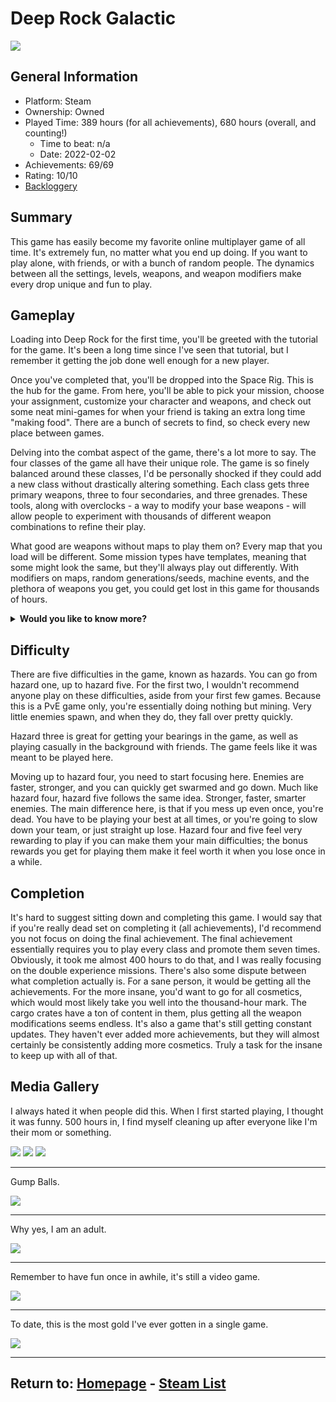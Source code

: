 # Deep Rock Galactic

![](./Assets/DRGSteamMenu.png)

## General Information
- Platform: Steam
- Ownership: Owned
- Played Time: 389 hours (for all achievements), 680 hours (overall, and counting!)
	- Time to beat: n/a
	- Date: 2022-02-02
- Achievements: 69/69
- Rating: 10/10
- [Backloggery](https://www.backloggery.com/games.php?user=QueenRaven29&search=Deep+Rock+Galactic)

## Summary
This game has easily become my favorite online multiplayer game of all time. It's extremely fun, no matter what you end up doing. If you want to play alone, with friends, or with a bunch of random people. The dynamics between all the settings, levels, weapons, and weapon modifiers make every drop unique and fun to play.

## Gameplay

Loading into Deep Rock for the first time, you'll be greeted with the tutorial for the game. It's been a long time since I've seen that tutorial, but I remember it getting the job done well enough for a new player. 

Once you've completed that, you'll be dropped into the Space Rig. This is the hub for the game. From here, you'll be able to pick your mission, choose your assignment, customize your character and weapons, and check out some neat mini-games for when your friend is taking an extra long time "making food". There are a bunch of secrets to find, so check every new place between games. 

Delving into the combat aspect of the game, there's a lot more to say. The four classes of the game all have their unique role. The game is so finely balanced around these classes, I'd be personally shocked if they could add a new class without drastically altering something. Each class gets three primary weapons, three to four secondaries, and three grenades. These tools, along with overclocks - a way to modify your base weapons - will allow people to experiment with thousands of different weapon combinations to refine their play. 

What good are weapons without maps to play them on? Every map that you load will be different. Some mission types have templates, meaning that some might look the same, but they'll always play out differently. With modifiers on maps, random generations/seeds, machine events, and the plethora of weapons you get, you could get lost in this game for thousands of hours.

<details>
<summary><b>Would you like to know more?</b></summary>
<br>
<h3><b>Space Rig</b></h3>
The space rig is home to everything you do outside of the combat portion of the game. You can choose your mission, view your dailies, pick your assignment, customize your weapon's loadout, buy and dress your dwarf with cosmetics, and view the mineral market. There's also a bar, where you can buy a brew that'll give you a silly effect, or even buff your character going into the next mission. Those buffs can be anything from making your pickaxe stronger, to carrying heavy objects, to increasing your health. Aside from that, there's mini-games you can do as well, which are tied to a couple of achievements. 
<br>
<br>
<h3><b>Assignments</b></h3>
During your first 100 levels in the game, you'll get consistent assignments to unlock cosmetics and new weapons. After a while, you'll stop getting new assignments for those, and you'll only get two for your weeklies, and then every time you need to promote your character. There isn't much to say about them. I haven't really seen any of the early ones for a long time now, but they're a great tool for easing a new player into the weapons.
<br>
<br>
<h3><b>Weekly Challenges</b></h3>
Every week, you'll get access to assignments that'll give you blank matrix cores to unlock overclocks. There's also deep dive, and an elite deep dive. They're essentially three missions back to back that carry Nitra from the last match onto the next. Each drop increases the difficulty, so you'll need to preserve your Nitra as best you can, so you don't run out when things get tough. The normal deep dive is quite easy. It's mostly a time sink once you get better at the game. The elite deep dive poses the most challenging task in the game, and you have to do it weekly. The other two weeklies are assignments that give you some cores, and materials. I assume these are for people who don't have time to commit to the deep dives, but want to get some bonuses each week too.
<br>
<br>
<h3><b>Classes</b></h3>
All the characters in the game have an important role to play, that only they can accomplish. Some people will say that “X class is underpowered”, and “Y class is overpowered”, but after playing them all for an equal amount of time, I found myself saying “Wow, I really wish I was playing WXYZ class”. They're extremely well-balanced, and when you find that right character for you, it'll feel like they can do anything. It's a fun bit of exploration, and I encourage you to play every class. Don't get stuck in the one-trick pony camp until you've got a ton of hours under your belt.
<br>
<br>
<h3><b>Weapons</b></h3>
I have the same opinion about weapons. Everyone can get really opinionated about what's best, what isn't great, etc. but all the weapons in the game can fill a very specific role or just feel fun for you to play with. Even at the highest level of play, there isn't a weapon that can't deal with whatever the game throws at you, especially with the right weapon overclock. An overclock is a modifier to your weapon you can unlock doing various things. They can completely change how the gun feels, what it does, or just give a simple upgrade to the ammo count and damage. There are so many overclocks to find and experiment with. They aren't all created equal, but there aren't any that'll just make the weapon unusable. Again, don't get stuck in a mindset of “This is what I will use forever, I will never use anything else”. Please experiment with weapons and the overclocks that go with them. You'll have such a better time playing the game.
<br>
<br>
<h3><b>The Map</b></h3>
This is where you'll be able to see all the available missions. There are eight zones, but only five are available. They rotate every 30 minutes. From here, you can see what type of mission it is, what modifiers they have, and how long & complex they'll be. The game clearly tells you how complex and how long missions are going to be, as well as any modifications to the enemies or bonuses to the world. It can be a nice mix-up in the already ever-changing world of Hoxxes. I won't spoil all the modifiers here because they're fun to explore and learn about on your own, but there's enough to keep the game interesting indefinitely.
<br>
<br>
<h3><b>Events</b></h3>
Once you've dropped into these maps, there's a chance that you'll get some type of bonus events. Those blank cores that you've been getting from the weeklies can be cashed in after completing these events. You put a key into the matrix infuser, and it'll activate the event. There are a few different types, so keep an eye out as you play. Aside from those, there's also rare enemy spawns, such as the bulk detonator, and the prospector. In the future, there will be even more events, but at the time of writing this, those are the majority that you'll find. You'll always want to do these, as they give bonus loot, bonus experience, and even weapon modifications in the form of overclocks.
</details>

## Difficulty

There are five difficulties in the game, known as hazards. You can go from hazard one, up to hazard five. For the first two, I wouldn't recommend anyone play on these difficulties, aside from your first few games. Because this is a PvE game only, you're essentially doing nothing but mining. Very little enemies spawn, and when they do, they fall over pretty quickly. 

Hazard three is great for getting your bearings in the game, as well as playing casually in the background with friends. The game feels like it was meant to be played here. 

Moving up to hazard four, you need to start focusing here. Enemies are faster, stronger, and you can quickly get swarmed and go down. Much like hazard four, hazard five follows the same idea. Stronger, faster, smarter enemies. The main difference here, is that if you mess up even once, you're dead. You have to be playing your best at all times, or you're going to slow down your team, or just straight up lose. Hazard four and five feel very rewarding to play if you can make them your main difficulties; the bonus rewards you get for playing them make it feel worth it when you lose once in a while. 

## Completion
It's hard to suggest sitting down and completing this game. I would say that if you're really dead set on completing it (all achievements), I'd recommend you not focus on doing the final achievement. The final achievement essentially requires you to play every class and promote them seven times. Obviously, it took me almost 400 hours to do that, and I was really focusing on the double experience missions. There's also some dispute between what completion actually is. For a sane person, it would be getting all the achievements. For the more insane, you'd want to go for all cosmetics, which would most likely take you well into the thousand-hour mark. The cargo crates have a ton of content in them, plus getting all the weapon modifications seems endless. It's also a game that's still getting constant updates. They haven't ever added more achievements, but they will almost certainly be consistently adding more cosmetics. Truly a task for the insane to keep up with all of that.

## Media Gallery

I always hated it when people did this. When I first started playing, I thought it was funny. 500 hours in, I find myself cleaning up after everyone like I'm their mom or something.

![](./Assets/DRGStuffed1.png)
![](./Assets/DRGStuffed2.png)
![](./Assets/DRGStuffed3.png)

* * *

Gump Balls.

![](./Assets/DRGGumpBalls.png)

* * *

Why yes, I am an adult. 

![](./Assets/DRGPenisWall.png)

* * *

Remember to have fun once in awhile, it's still a video game. 

![](./Assets/DRG4Scout.png)

* * *

To date, this is the most gold I've ever gotten in a single game.

![](./Assets/DRGMostGold.png)

* * *
## Return to: [Homepage](/index) - [Steam List](/Steam/steam-index)